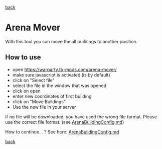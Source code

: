 [back](../../../Readme.md)

# Arena Mover

With this tool you can move the all buildings to another position.

## How to use

- open https://warparty.tb-mods.com/arena-mover/
- make sure javascript is activated (is by default)
- click on "Select file"
- select the file in the window that was opened
- click on open
- enter new coordinates of first building
- click on "Move Buildings"
- Use the new file in your server

If no file will be downloaded, you have used the wrong file format. Please use the correct file format. (see [ArenaBuildingConfig.md](../../../Configs/ArenaBuildingConfig.md))

How to continue... ? See here: [ArenaBuildingConfig.md](../../../Configs/ArenaBuildingConfig.md)

[back](../../../Readme.md)